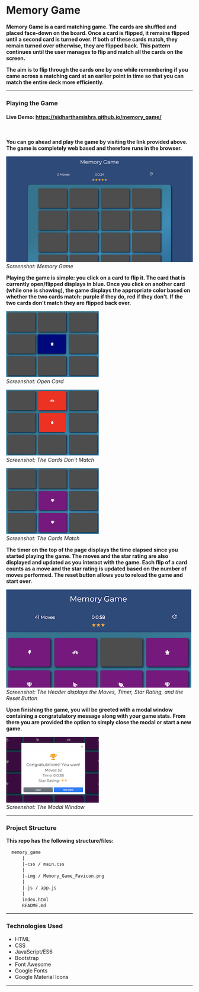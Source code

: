 # Memory Game

**Memory Game is a card matching game. The cards are shuffled and placed face-down on the board. Once a card is flipped, it remains flipped until a second card is turned over. If both of these cards match, they remain turned over otherwise, they are flipped back. This pattern continues until the user manages to flip and match all the cards on the screen.**

**The aim is to flip through the cards one by one while remembering if you came across a matching card at an earlier point in time so that you can match the entire deck more efficiently.**

---
### Playing the Game
#### Live Demo: https://sidharthamishra.github.io/memory_game/
<br>

**You can go ahead and play the game by visiting the link provided above. The game is completely web based and therefore runs in the browser.**

![Memory Game Board](img/Screenshot_Board.png)
<br>
_Screenshot: Memory Game_

**Playing the game is simple: you click on a card to flip it. The card that is currently open/flipped displays in blue. Once you click on another card (while one is showing), the game displays the appropriate color based on whether the two cards match: purple if they do, red if they don't. If the two cards don't match they are flipped back over.**

![Open Card](img/Screenshot_Open_Card.png)
<br>
_Screenshot: Open Card_

![Cards Don't Match](img/Screenshot_Not_Matching_Cards.png)
<br>
_Screenshot: The Cards Don't Match_

![Card Match](img/Screenshot_Matching_Cards.png)
<br>
_Screenshot: The Cards Match_

**The timer on the top of the page displays the time elapsed since you started playing the game. The moves and the star rating are also displayed and updated as you interact with the game. Each flip of a card counts as a move and the star rating is updated based on the number of moves performed. The reset button allows you to reload the game and start over.**

![Header Features](img/Screenshot_Header.png)
<br>
_Screenshot: The Header displays the Moves, Timer, Star Rating, and the Reset Button_

**Upon finishing the game, you will be greeted with a modal window containing a congratulatory message along with your game stats. From there you are provided the option to simply close the modal or start a new game.**

![Modal Window](img/Screenshot_Modal.png)
<br>
_Screenshot: The Modal Window_
___


### Project Structure

**This repo has the following structure/files:**

```
  memory_game
      |
      |-css / main.css
      |
      |-img / Memory_Game_Favicon.png
      |
      |-js / app.js
      |
      index.html
      README.md
```
___

### Technologies Used

  - HTML
  - CSS
  - JavaScript/ES6
  - Bootstrap
  - Font Awesome
  - Google Fonts
  - Google Material Icons
  ___
